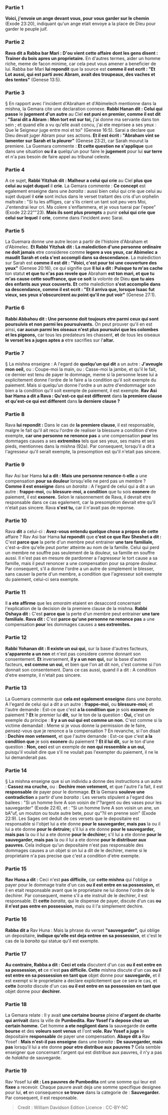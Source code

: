 
### Partie 1
<b>Voici, j'envoie un ange devant vous, pour vous garder sur le chemin</b> (Exode 23:20), indiquant qu'un ange etait envoye a la place de Dieu pour garder le peuple juif.

### Partie 2
<b>Rava dit a Rabba bar Mari : D'ou vient cette affaire</b> <b>dont les gens disent : Trainer du bois apres un proprietaire.</b> En d'autres termes, aider un homme riche, meme de facon minime, car cela peut vous amener a beneficier de lui. Rabba bar Mari <b>lui repondit</b> que la source est <b>comme il est ecrit : "Et Lot aussi, qui est parti avec Abram, avait des troupeaux, des vaches et des tentes"</b> (Genese 13:5).

### Partie 3
§ En rapport avec l'incident d'Abraham et d'Abimelech mentionne dans la mishna, la Gemara cite une declaration connexe. <b>Rabbi Hanan dit : Celui qui passe</b> le <b>jugement d'un autre</b> au Ciel <b>est puni en premier, comme il est dit : "Sarai dit a Abram : Mon tort est sur toi,</b> j'ai donne ma servante dans ton sein ; et quand elle a vu qu'elle avait concu, j'ai ete meprisee a ses yeux : Que le Seigneur juge entre moi et toi" (Genese 16:5). Sarai a declare que Dieu devait juger Abram pour ses actions. <b>Et il est écrit : "Abraham vint se lamenter sur Sarah et la pleurer"</b> (Genese 23:2), car Sarah mourut la premiere. La Guemara commente : <b>Et cette question ne s'applique</b> que dans une situation <b>ou il a</b> quelqu'un pour faire le <b>jugement</b> pour lui <b>sur terre</b> et n'a pas besoin de faire appel au tribunal celeste.

### Partie 4
A ce sujet, <b>Rabbi Yitzhak dit : Malheur a celui qui crie</b> au Ciel <b>plus que celui au sujet duquel</b> il <b>crie</b>. La Gemara commente : <b>Ce concept</b> est egalement enseigne</b> dans une <i>baraita</i> : aussi bien celui qui crie</b> que celui au sujet duquel</b> il <b>crie</b> sont inclus</b> dans le verset traitant des cris d'un orphelin maltraite : "Si tu les affliges, car s'ils crient un tant soit peu vers Moi, J'entendrai leur cri. Ma colere s'enflammera, et je vous tuerai par l'epee" (Exode 22:22""23). <b>Mais ils sont plus prompts</b> a punir <b>celui qui crie</b> <b>que celui sur lequel</b> il <b>crie</b>, comme dans l'incident avec Sarai.

### Partie 5
La Guemara donne une autre lecon a partir de l'histoire d'Abraham et d'Abimelec. <b>Et Rabbi Yitzhak dit : La malediction d'une personne ordinaire ne doit jamais</b> etre consideree comme <b>legere a vos yeux, car Abimelec a maudit Sarah et cela s'est accompli dans sa descendance.</b> La malediction sur Sarah est <b>comme il est dit : "Voici, c'est pour toi une couverture des yeux"</b> (Genese 20:16), ce qui signifie que <b>Il lui a dit : Puisque tu m'as cache</b> ton statut <b>et que tu n'as pas revele que</b> Abraham <b>est ton mari, et que tu m'as cause cette souffrance, que ce soit</b> la volonte de Dieu <b>que tu aies des enfants aux yeux couverts. Et</b> cette malediction <b>s'est accomplie dans sa descendance, comme il est ecrit : "Et il arriva que, lorsque Isaac fut vieux, ses yeux s'obscurcirent au point qu'il ne put voir"</b> (Genese 27:1).

### Partie 6
<b>Rabbi Abbahou dit : Une personne doit toujours etre parmi ceux qui sont poursuivis et non parmi les poursuivants.</b> On peut prouver qu'il en est ainsi, <b>car aucun parmi les oiseaux n'est plus poursuivi que les colombes et les pigeons,</b> car tous les predateurs les chassent, <b>et</b> de tous les oiseaux <b>le verset les a juges aptes a</b> etre sacrifies sur l'<b>altar.</b>

### Partie 7
§ La mishna enseigne : A l'egard de <b>quelqu'un qui dit</b> a un autre : <b>J'aveugle mon oeil,</b> ou : Coupe-moi la main, ou : Casse-moi la jambe, et qu'il le fait, ce dernier est tenu de payer le dommage, meme si la personne lesee lui a explicitement donne l'ordre de le faire a la condition qu'il soit exempte du paiement. Mais si quelqu'un donne l'ordre a un autre d'endommager son bien a la condition qu'il soit exempte de paiement, il est exempte. <b>Rav Asi bar Hama a dit a Rava : Qu'est-ce qui est different</b> dans <b>la premiere clause et qu'est-ce qui est different</b> dans <b>la derniere clause ?</b>

### Partie 8
Rava <b>lui repondit :</b> Dans le cas de <b>la premiere clause</b>, il est responsable, malgre le fait qu'il ait recu l'ordre de realiser la blessure a condition d'etre exempte, <b>car une personne ne renonce pas</b> a une compensation <b>pour</b> les dommages causes a ses <b>extremites</b> tels que ses yeux, ses mains et ses pieds, mentionnes dans la mishna (92a). Par consequent, lorsqu'il a dit a l'agresseur qu'il serait exempte, la presomption est qu'il n'etait pas sincere.

### Partie 9
Rav Asi bar Hama <b>lui a dit : Mais une personne renonce-t-elle</b> a une compensation <b>pour sa douleur</b> lorsqu'elle ne perd pas un membre ? <b>Comme il est enseigne</b> dans un <i>baraita</i> : A l'egard de celui qui a dit a un autre : <b>frappe-moi,</b> ou <b>blessure-moi, a condition</b> que tu sois <b>exonere</b> de paiement, il est <b>exonere.</b> Selon le raisonnement de Rava, il devrait etre responsable dans ce cas egalement, car la presomption devrait etre qu'il n'etait pas sincere. Rava <b>s'est tu,</b> car il n'avait pas de reponse.

### Partie 10
Rava <b>dit</b> a celui-ci : <b>Avez-vous entendu quelque chose a propos de cette</b> affaire ? Rav Asi bar Hama <b>lui repondit</b> que <b>c'est ce que Rav Sheshet a dit :</b> C'est <b>parce que</b> la perte d'un membre peut entrainer <b>une tare familiale,</b> c'est-a-dire qu'elle peut porter atteinte au nom de la famille. Celui qui perd un membre ne souffre pas seulement de la douleur, sa famille en souffre aussi. Il n'est pas en mesure de pardonner a l'agresseur le tort cause a sa famille, mais il peut renoncer a une compensation pour sa propre douleur. Par consequent, s'il a donne l'ordre a un autre de simplement le blesser, sans causer la perte d'un membre, a condition que l'agresseur soit exempte du paiement, celui-ci sera exempte.

### Partie 11
Il <b>a ete affirme</b> que les <i>amoraim</i> etaient en desaccord concernant l'explication de la decision de la premiere clause de la mishna. <b>Rabbi Oshaya dit :</b> C'est <b>parce que</b> la perte d'un membre peut entrainer <b>une tare familiale. Rava dit :</b> C'est <b>parce qu'une personne ne renonce pas</b> a une compensation <b>pour</b> les dommages causes a <b>ses extremites.</b>

### Partie 12
<b>Rabbi Yohanan dit : Il existe un oui qui,</b> sur la base d'autres facteurs, <b>s'apparente a un non</b> et n'est pas considere comme donnant son consentement. <b>Et</b> inversement, <b>il y a un non qui,</b> sur la base d'autres facteurs, <b>est comme un oui,</b> et bien que l'on ait dit non, c'est comme si l'on donnait son consentement. Dans ce cas aussi, quand il a dit : A condition d'etre exempte, il n'etait pas sincere.

### Partie 13
La Guemara commente que <b>cela est egalement enseigne</b> dans une <i>baraita</i>. A l'egard de celui qui a dit a un autre : <b>frappe-moi,</b> ou <b>blessure-moi;</b> et l'autre demande : Est-ce que c'est <b>a la condition que</b> je sois <b>exonere</b> de paiement ? <b>Et</b> le premier lui <b>dit,</b> sur le ton de la question : <b>Oui,</b> c'est un exemple du principe : <b>Il y a un oui qui est comme un non.</b> C'est comme si la victime demandait : Meme si je vous donne la permission de le faire, pensez-vous que je renonce a la compensation ? En revanche, si l'on disait : <b>Dechire mon vetement,</b> et que l'autre demande : Est-ce que c'est <b>a la condition que</b> je sois <b>exonere</b> du paiement ? <b>Et il lui dit,</b> sur le ton d'une question : <b>Non, ceci</b> est un exemple de <b>non qui ressemble a un oui,</b> puisqu'il voulait dire que s'il ne voulait pas l'exempter du paiement, il ne le lui demanderait pas.

### Partie 14
§ La mishna enseigne que si un individu a donne des instructions a un autre : <b>Cassez ma cruche,</b> ou : <b>Dechire mon vetement,</b> et que l'autre l'a fait, il est <b>responsable</b> de payer pour le dommage. <b>Et</b> la Gemara <b>souleve une contradiction</b> a partir d'une <i>baraita</i> : Les versets stipulent a l'egard des bailees : "Si un homme livre A son voisin de l"?argent ou des vases pour les sauvegarder" (Exode 22:6), et : "Si un homme livre A son voisin un ane, un bA"uf, un mouton ou toute autre bete, pour qu"?il en prenne soin" (Exode 22:9). Les Sages ont deduit de ces versets que le depositaire est responsable si l'objet lui a ete donne <b>pour le sauvegarder, mais pas</b> la ou il lui a ete donne <b>pour le detruire;</b> s'il lui a ete donne <b>pour le sauvegarder, mais pas</b> la ou il lui a ete donne <b>pour le dechirer;</b> s'il lui a ete donne <b>pour le sauvegarder, mais pas</b> la ou il lui a ete donne <b>pour le distribuer aux pauvres. </b> Cela indique qu'un depositaire n'est pas responsable des dommages causes a un objet si on lui a dit de le dechirer, meme si le proprietaire n'a pas precise que c'est a condition d'etre exempte.

### Partie 15
<b>Rav Huna a dit :</b> Ceci n'est <b>pas difficile,</b> car <b>cette mishna</b> qui l'oblige a payer pour le dommage traite d'un cas <b>ou il est entre en sa possession,</b> et il en etait responsable avant que le proprietaire ne lui donne l'ordre de le dechirer. Par consequent, meme s'il a ete instruit de le dechirer, il est responsable. Et <b>cette</b> <i>baraita</i>, qui le dispense de payer, discute d'un cas <b>ou il n'est pas entre en possession,</b> mais ou il l'a simplement dechire.

### Partie 16
<b>Rabba dit a</b> Rav Huna : Mais la phrase du verset <b>"sauvegarder",</b> qui oblige un depositaire, <b>indique qu'elle est deja entree en sa possession</b>, et c'est le cas de la <i>baraita</i> qui statue qu'il est exempte.

### Partie 17
<b>Au contraire, Rabba a dit : Ceci et cela</b> discutent d'un cas <b>ou il est entre en sa possession, et</b> ce n'est <b>pas difficile. Cette</b> mishna discute d'un cas <b>ou il est entre en sa possession en tant que</b> objet donne pour <b>sauvegarde,</b> et il est exempt si le proprietaire a declare explicitement que ce sera le cas, et <b>cette</b> <i>baraita</i> discute d'un cas <b>ou il est entre en sa possession en tant que</b> objet donne pour <b>dechirer.</b>

### Partie 18
La Gemara relate : Il y avait <b>une certaine bourse</b> pleine <b>d'argent de charite</b> <b>qui arrivait</b> dans la ville de <b>Pumbedita. Rav Yosef l'a depose chez un certain homme.</b> Cet homme <b>a ete negligent dans</b> la sauvegarde de <b>cette bourse</b> et des <b>voleurs sont venus</b> et l'ont <b>vole. Rav Yosef a juge</b> le depositaire <b>responsable</b> de payer une compensation. <b>Abaye dit a</b> Rav Yosef : <b>Mais n'est-il pas enseigne</b> dans une <i>baraita</i> : <b>De sauvegarder, mais pas</b> lorsqu'il lui a ete donne <b>pour etre distribue aux pauvres ?</b> Cela semble enseigner que concernant l'argent qui est distribue aux pauvres, il n'y a pas de <i>halakha</i> de sauvegarde.

### Partie 19
Rav Yosef lui <b>dit : Les pauvres de Pumbedita</b> ont une somme qui leur est <b>fixee</b> a recevoir. Chaque pauvre avait deja une somme specifique designee pour lui, <b>et</b> en consequence <b>se trouve</b> dans la categorie de : <b>Sauvegarder.</b> Par consequent, il est responsable.

>Credit : William Davidson Edition
>Licence : CC-BY-NC